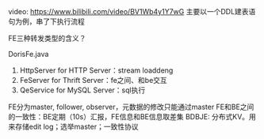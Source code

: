 video: https://www.bilibili.com/video/BV1Wb4y1Y7wG
主要以一个DDL建表语句为例，串了下执行流程


FE三种转发类型的含义？

DorisFe.java

1. HttpServer for HTTP Server：stream loaddeng
2. FeServer for Thrift Server：fe之间、和be交互
3. QeService for MySQL Server：sql执行


FE分为master, follower, observer，元数据的修改只能通过master
FE和BE之间的一致性：BE定期（10s）汇报，FE信息和BE信息取差集
BDBJE: 分布式KV。用来存储edit log；选举master；一致性协议